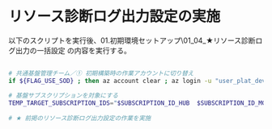 # リソース診断ログ出力設定の実施

以下のスクリプトを実行後、01.初期環境セットアップ\01_04_★リソース診断ログ出力の一括設定 の内容を実行する。

```bash
 
# 共通基盤管理チーム／① 初期構築時の作業アカウントに切り替え
if ${FLAG_USE_SOD} ; then az account clear ; az login -u "user_plat_dev@${PRIMARY_DOMAIN_NAME}" -p "${ADMIN_PASSWORD}" ; fi
 
# 基盤サブスクリプションを対象にする
TEMP_TARGET_SUBSCRIPTION_IDS="$SUBSCRIPTION_ID_HUB  $SUBSCRIPTION_ID_MGMT"
 
# ★ 前掲のリソース診断ログ出力設定の作業を実施
 
```

